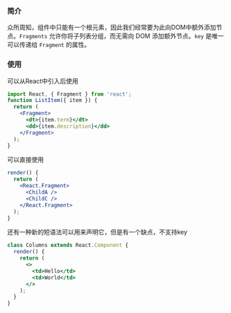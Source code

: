 ### 简介

众所周知，组件中只能有一个根元素，因此我们经常要为此向DOM中额外添加节点。`Fragments` 允许你将子列表分组，而无需向 DOM 添加额外节点。`key` 是唯一可以传递给 `Fragment` 的属性。

### 使用

可以从React中引入后使用

```jsx
import React, { Fragment } from 'react';
function ListItem({ item }) {
  return (
    <Fragment>
      <dt>{item.term}</dt>
      <dd>{item.description}</dd>
    </Fragment>
  );
}
```

可以直接使用

```jsx
render() {
  return (
    <React.Fragment>
      <ChildA />
      <ChildC />
    </React.Fragment>
  );
}
```

还有一种新的短语法可以用来声明它，但是有一个缺点，不支持key

```jsx
class Columns extends React.Component {
  render() {
    return (
      <>
        <td>Hello</td>
        <td>World</td>
      </>
    );
  }
}
```

